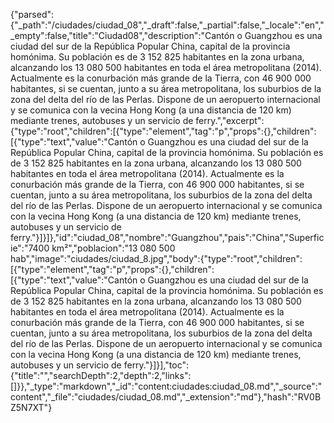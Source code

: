 {"parsed":{"_path":"/ciudades/ciudad_08","_draft":false,"_partial":false,"_locale":"en","_empty":false,"title":"Ciudad08","description":"Cantón o Guangzhou es una ciudad del sur de la República Popular China, capital de la provincia homónima. Su población es de 3 152 825 habitantes en la zona urbana, alcanzando los 13 080 500 habitantes en toda el área metropolitana (2014). Actualmente es la conurbación más grande de la Tierra, con 46 900 000 habitantes, si se cuentan, junto a su área metropolitana, los suburbios de la zona del delta del río de las Perlas. Dispone de un aeropuerto internacional y se comunica con la vecina Hong Kong (a una distancia de 120 km) mediante trenes, autobuses y un servicio de ferry.","excerpt":{"type":"root","children":[{"type":"element","tag":"p","props":{},"children":[{"type":"text","value":"Cantón o Guangzhou es una ciudad del sur de la República Popular China, capital de la provincia homónima. Su población es de 3 152 825 habitantes en la zona urbana, alcanzando los 13 080 500 habitantes en toda el área metropolitana (2014). Actualmente es la conurbación más grande de la Tierra, con 46 900 000 habitantes, si se cuentan, junto a su área metropolitana, los suburbios de la zona del delta del río de las Perlas. Dispone de un aeropuerto internacional y se comunica con la vecina Hong Kong (a una distancia de 120 km) mediante trenes, autobuses y un servicio de ferry."}]}]},"id":"ciudad_08","nombre":"Guangzhou","pais":"China","Superficie":"7400 km²","poblacion":"13 080 500 hab","image":"ciudades/ciudad_8.jpg","body":{"type":"root","children":[{"type":"element","tag":"p","props":{},"children":[{"type":"text","value":"Cantón o Guangzhou es una ciudad del sur de la República Popular China, capital de la provincia homónima. Su población es de 3 152 825 habitantes en la zona urbana, alcanzando los 13 080 500 habitantes en toda el área metropolitana (2014). Actualmente es la conurbación más grande de la Tierra, con 46 900 000 habitantes, si se cuentan, junto a su área metropolitana, los suburbios de la zona del delta del río de las Perlas. Dispone de un aeropuerto internacional y se comunica con la vecina Hong Kong (a una distancia de 120 km) mediante trenes, autobuses y un servicio de ferry."}]}],"toc":{"title":"","searchDepth":2,"depth":2,"links":[]}},"_type":"markdown","_id":"content:ciudades:ciudad_08.md","_source":"content","_file":"ciudades/ciudad_08.md","_extension":"md"},"hash":"RV0BZ5N7XT"}